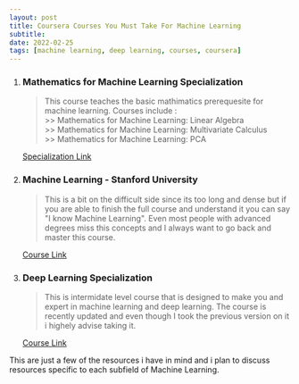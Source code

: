 ```yaml
---
layout: post
title: Coursera Courses You Must Take For Machine Learning
subtitle: 
date: 2022-02-25
tags: [machine learning, deep learning, courses, coursera]
---
```





1. ### Mathematics for Machine Learning Specialization

    > This course teaches the basic mathimatics prerequesite for machine learning. Courses include : <br>
        >> Mathematics for Machine Learning: Linear Algebra <br>
        >> Mathematics for Machine Learning: Multivariate Calculus <br>
        >> Mathematics for Machine Learning: PCA


    [Specialization Link](https://www.coursera.org/specializations/mathematics-machine-learning)

2. ### Machine Learning - Stanford University

    > This is a bit on the difficult side since its too long and dense but if you are able to finish the full course and understand it you can say "I know Machine Learning". Even most people with advanced degrees miss this concepts and I always want to go back and master this course.

    [Course Link](https://www.coursera.org/learn/machine-learning)

3. ### Deep Learning Specialization

    > This is intermidate level course that is designed to make you and expert in machine learning and deep learning. The course is recently updated and even though I took the previous version on it i highely advise taking it.

    [Course Link](https://www.coursera.org/specializations/deep-learning)


This are just a few of the resources i have in mind and i plan to discuss resources specific to each subfield of Machine Learning. 
    
